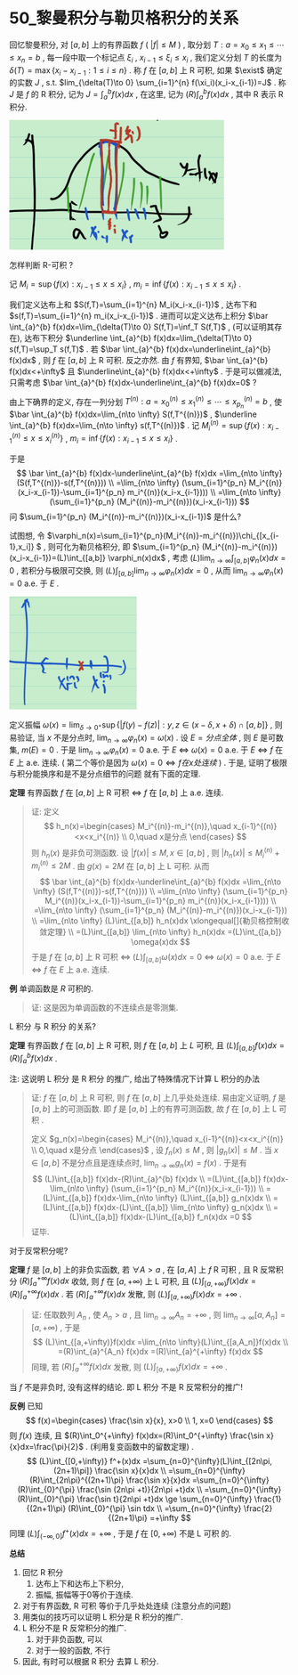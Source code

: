 # 50_黎曼积分与勒贝格积分的关系

回忆黎曼积分, 对 $[a,b]$ 上的有界函数 $f$ ( $|f|\le M$ ) , 取分划 $T:a=x_0\le x_1\le \cdots \le x_n=b$ , 每一段中取一个标记点 $\xi_i$ , $x_{i-1}\le \xi_i\le x_i$ , 我们定义分划 $T$ 的长度为 $\delta(T)=\max \{x_i-x_{i-1}:1\le i\le n\}$ . 称 $f$ 在 $[a,b]$ 上 R 可积, 如果 $\exist$ 确定的实数 $J$ , s.t. $lim_{\delta(T)\to 0} \sum_{i=1}^{n} f(\xi_i)(x_i-x_{i-1})=J$ . 称 $J$ 是 $f$ 的 R 积分, 记为 $J=\int_a^b f(x)dx$ , 在这里, 记为 $(R)\int_a^b f(x)dx$ , 其中 R 表示 R 积分.

![image-20220116120526983](50_黎曼积分与勒贝格积分的关系.assets/image-20220116120526983.png)

怎样判断 R-可积 ?

记 $M_i=\sup\{f(x):x_{i-1}\le x\le x_i\}$ , $m_i=\inf\{f(x):x_{i-1}\le x\le x_i\}$ .

我们定义达布上和 $S(f,T)=\sum_{i=1}^{n} M_i(x_i-x_{i-1})$ , 达布下和 $s(f,T)=\sum_{i=1}^{n} m_i(x_i-x_{i-1})$ . 进而可以定义达布上积分 $\bar \int_{a}^{b} f(x)dx=\lim_{\delta(T)\to 0} S(f,T)=\inf_T S(f,T)$ , (可以证明其存在), 达布下积分 $\underline \int_{a}^{b} f(x)dx=\lim_{\delta(T)\to 0} s(f,T)=\sup_T s(f,T)$ . 若 $\bar \int_{a}^{b} f(x)dx=\underline\int_{a}^{b} f(x)dx$ , 则 $f$ 在 $[a,b]$ 上 R 可积. 反之亦然. 由 $f$ 有界知, $\bar \int_{a}^{b} f(x)dx<+\infty$ 且 $\underline\int_{a}^{b} f(x)dx<+\infty$ . 于是可以做减法, 只需考虑 $\bar \int_{a}^{b} f(x)dx-\underline\int_{a}^{b} f(x)dx=0$ ?

由上下确界的定义, 存在一列分划 $T^{(n)}:a=x_0^{(n)}\le x_1^{(n)}\le \cdots \le x_{p_n}^{(n)}=b$ , 使 $\bar \int_{a}^{b} f(x)dx=\lim_{n\to \infty} S(f,T^{(n)})$ , $\underline \int_{a}^{b} f(x)dx=\lim_{n\to \infty} s(f,T^{(n)})$ . 记 $M_i^{(n)}=\sup\{f(x):x_{i-1}^{(n)}\le x\le x_i^{(n)}\}$ , $m_i=\inf\{f(x):x_{i-1}\le x\le x_i\}$ .

于是
$$
\bar \int_{a}^{b} f(x)dx-\underline\int_{a}^{b} f(x)dx
=\lim_{n\to \infty} (S(f,T^{(n)})-s(f,T^{(n)})) \\
=\lim_{n\to \infty} (\sum_{i=1}^{p_n} M_i^{(n)}(x_i-x_{i-1})-\sum_{i=1}^{p_n} m_i^{(n)}(x_i-x_{i-1}))) \\
=\lim_{n\to \infty} (\sum_{i=1}^{p_n} (M_i^{(n)}-m_i^{(n)})(x_i-x_{i-1}))
$$
问 $\sum_{i=1}^{p_n} (M_i^{(n)}-m_i^{(n)})(x_i-x_{i-1})$ 是什么?

试图想, 令 $\varphi_n(x)=\sum_{i=1}^{p_n}(M_i^{(n)}-m_i^{(n)})\chi_{[x_{i-1},x_i]} $ , 则可化为勒贝格积分, 即 $\sum_{i=1}^{p_n} (M_i^{(n)}-m_i^{(n)})(x_i-x_{i-1})=(L)\int_{[a,b]} \varphi_n(x)dx$ , 考虑 $(L)\lim_{n\to \infty} \int_{[a,b]} \varphi_n(x)dx=0$ , 若积分与极限可交换, 则 $(L)\int_{[a,b]} \lim_{n\to \infty} \varphi_n(x)dx=0$ , 从而 $\lim_{n\to \infty} \varphi_n(x)=0$ a.e. 于 $E$ .

![image-20220116205030498](50_黎曼积分与勒贝格积分的关系.assets/image-20220116205030498.png)

定义振幅  $\omega(x)=\lim_{\delta\to 0^+} \sup\{|f(y)-f(z)|:y,z\in (x-\delta,x+\delta)\cap [a,b]\}$ , 则易验证, 当 $x$ 不是分点时, $\lim_{n\to \infty}\varphi_n(x)=\omega(x)$ . 设 $E=分点全体$ , 则 $E$ 是可数集, $m(E)=0$ . 于是 $\lim_{n\to \infty} \varphi_n(x)=0$ a.e. 于 $E$ $\Leftrightarrow$ $\omega(x)=0$ a.e. 于 $E$  $\Leftrightarrow$ $f$ 在 $E$ 上 a.e. 连续. ( 第二个等价是因为 $\omega(x)=0\Leftrightarrow f在x处连续$ ) . 于是, 证明了极限与积分能换序和是不是分点细节的问题 就有下面的定理.

**定理** 有界函数 $f$ 在 $[a,b]$ 上 R 可积 $\Leftrightarrow$ $f$ 在 $[a,b]$ 上 a.e. 连续.  

> 证: 定义 
> $$
> h_n(x)=\begin{cases} 
> M_i^{(n)}-m_i^{(n)},\quad x_{i-1}^{(n)}<x<x_i^{(n)} \\
> 0,\quad x是分点
> \end{cases}
> $$
> 则 $h_n(x)$ 是非负可测函数. 设 $|f(x)|\le M,x\in [a,b]$ , 则 $|h_n(x)|\le M_i^{(n)}+m_i^{(n)}\le 2M$ . 由 $g(x)=2M$ 在 $[a,b]$ 上 L 可积. 从而
> $$
> \bar \int_{a}^{b} f(x)dx-\underline\int_{a}^{b} f(x)dx
> =\lim_{n\to \infty} (S(f,T^{(n)})-s(f,T^{(n)})) \\
> =\lim_{n\to \infty} (\sum_{i=1}^{p_n} M_i^{(n)}(x_i-x_{i-1})-\sum_{i=1}^{p_n} m_i^{(n)}(x_i-x_{i-1}))) \\
> =\lim_{n\to \infty} (\sum_{i=1}^{p_n} (M_i^{(n)}-m_i^{(n)})(x_i-x_{i-1})) \\
> =\lim_{n\to \infty} (L)\int_{[a,b]} h_n(x)dx
> \xlongequal[]{勒贝格控制收敛定理} \\
> =(L)\int_{[a,b]} \lim_{n\to \infty} h_n(x)dx
> =(L)\int_{[a,b]} \omega(x)dx
> $$
>  于是 $f$ 在 $[a,b]$ 上 R 可积 $\Leftrightarrow$ $(L)\int_{[a,b]} \omega(x)dx=0$ $\Leftrightarrow$ $\omega(x)=0$ a.e. 于 $E$  $\Leftrightarrow$ $f$ 在 $E$ 上 a.e. 连续.

**例** 单调函数是 $R$ 可积的.

> 证: 这是因为单调函数的不连续点是零测集.

L 积分 与 R 积分 的关系?

**定理** 有界函数 $f$ 在 $[a,b]$ 上 R 可积, 则 $f$ 在 $[a,b]$ 上 $L$ 可积, 且 $(L)\int_{[a,b]} f(x)dx=(R)\int_{a}^{b} f(x)dx$ .

注: 这说明 L 积分 是 R 积分 的推广, 给出了特殊情况下计算 L 积分的办法

> 证: $f$ 在 $[a,b]$ 上 R 可积, 则 $f$ 在 $[a,b]$ 上几乎处处连续. 易由定义证明, $f$ 是 $[a,b]$ 上的可测函数. 即 $f$ 是 $[a,b]$ 上的有界可测函数, 故 $f$ 在 $[a,b]$ 上 L 可积 . 
>
> 定义 $g_n(x)=\begin{cases} 
> M_i^{(n)},\quad x_{i-1}^{(n)}<x<x_i^{(n)} \\
> 0,\quad x是分点
> \end{cases}$ , 设 $f_n(x)\le M$ , 则 $|g_n(x)|\le M$ . 当 $x\in[a,b]$ 不是分点且是连续点时, $\lim_{n\to \infty} g_n(x)= f(x)$ . 于是有
> $$
> (L)\int_{[a,b]} f(x)dx-(R)\int_{a}^{b} f(x)dx \\
> =(L)\int_{[a,b]} f(x)dx-\lim_{n\to \infty} (\sum_{i=1}^{p_n} M_i^{(n)}(x_i-x_{i-1})) \\
> =(L)\int_{[a,b]} f(x)dx-\lim_{n\to \infty} (L)\int_{[a,b]} g_n(x)dx \\
> =(L)\int_{[a,b]} f(x)dx-(L)\int_{[a,b]} \lim_{n\to \infty} g_n(x)dx \\
> =(L)\int_{[a,b]} f(x)dx-(L)\int_{[a,b]} f_n(x)dx 
> =0
> $$
> 证毕.

对于反常积分呢?

**定理** $f$ 是 $[a,b]$ 上的非负实函数, 若 $\forall A>a$ , 在 $[a,A]$ 上 $f$ R 可积 , 且 R 反常积分 $(R)\int_{a}^{+\infty} f(x)dx$ 收敛, 则 $f$ 在 $[a,+\infty)$ 上 L 可积, 且 $(L)\int_{[a,+\infty)}f(x)dx=(R)\int_{a}^{+\infty} f(x)dx$ . 若 $(R)\int_{a}^{+\infty} f(x)dx$ 发散, 则 $(L)\int_{[a,+\infty)}f(x)dx=+\infty$ .

> 证: 任取数列 ${A_n}$ , 使 $A_n>a$ , 且 $\lim_{n\to \infty} A_n=+\infty$ , 则 $\lim_{n\to \infty} [a,A_n]=[a,+\infty)$ , 于是
> $$
> (L)\int_{[a,+\infty)}f(x)dx
> =\lim_{n\to \infty}(L)\int_{[a,A_n]}f(x)dx \\
> =(R)\int_{a}^{A_n} f(x)dx
> =(R)\int_{a}^{+\infty} f(x)dx
> $$
> 同理, 若 $(R)\int_{a}^{+\infty} f(x)dx$ 发散, 则 $(L)\int_{[a,+\infty)}f(x)dx=+\infty$ .

当 $f$ 不是非负时, 没有这样的结论. 即 L 积分 不是 R 反常积分的推广!

**反例** 已知
$$
f(x)=\begin{cases}
\frac{\sin x}{x}, x>0 \\
1, x=0
\end{cases}
$$
则 $f(x)$ 连续, 且 $(R)\int_0^{+\infty} f(x)dx=(R)\int_0^{+\infty} \frac{\sin x}{x}dx=\frac{\pi}{2}$ . (利用复变函数中的留数定理) . 
$$
(L)\int_{[0,+\infty)} f^+(x)dx
=\sum_{n=0}^{\infty}(L)\int_{[2n\pi,(2n+1)\pi]} \frac{\sin x}{x}dx \\
=\sum_{n=0}^{\infty}(R)\int_{2n\pi}^{(2n+1)\pi} \frac{\sin x}{x}dx
=\sum_{n=0}^{\infty}(R)\int_{0}^{\pi} \frac{\sin (2n\pi +t)}{2n\pi +t}dx \\
=\sum_{n=0}^{\infty}(R)\int_{0}^{\pi} \frac{\sin t}{2n\pi +t}dx
\ge \sum_{n=0}^{\infty} \frac{1}{(2n+1)\pi} (R)\int_{0}^{\pi} \sin tdx \\
=\sum_{n=0}^{\infty} \frac{2}{(2n+1)\pi}
=+\infty
$$
同理 $(L)\int_{(-\infty,0]} f^+(x)dx=+\infty$ , 于是 $f$ 在  $[0,+\infty)$ 不是 L 可积 的.

**总结**

1. 回忆 R 积分
   1. 达布上下和达布上下积分, 
   2. 振幅, 振幅等于0等价于连续.
2. 对于有界函数, R 可积 等价于几乎处处连续 (注意分点的问题)
3. 用类似的技巧可以证明 L 积分是 R 积分的推广.
4. L 积分不是 R 反常积分的推广.
   1. 对于非负函数, 可以
   2. 对于一般的函数, 不行
5. 因此, 有时可以根据 R 积分 去算 L 积分.


